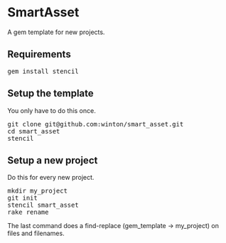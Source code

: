 SmartAsset
===========

A gem template for new projects.

Requirements
------------

<pre>
gem install stencil
</pre>

Setup the template
------------------

You only have to do this once.

<pre>
git clone git@github.com:winton/smart_asset.git
cd smart_asset
stencil
</pre>

Setup a new project
-------------------

Do this for every new project.

<pre>
mkdir my_project
git init
stencil smart_asset
rake rename
</pre>

The last command does a find-replace (gem\_template -> my\_project) on files and filenames.